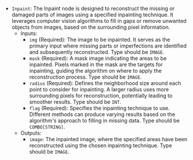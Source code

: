 - `Inpaint`: The Inpaint node is designed to reconstruct the missing or damaged parts of images using a specified inpainting technique. It leverages computer vision algorithms to fill in gaps or remove unwanted objects from images, based on the surrounding pixel information.
    - Inputs:
        - `img` (Required): The image to be inpainted. It serves as the primary input where missing parts or imperfections are identified and subsequently reconstructed. Type should be `IMAGE`.
        - `mask` (Required): A mask image indicating the areas to be inpainted. Pixels marked in the mask are the targets for inpainting, guiding the algorithm on where to apply the reconstruction process. Type should be `IMAGE`.
        - `radius` (Required): Defines the neighborhood size around each point to consider for inpainting. A larger radius uses more surrounding pixels for reconstruction, potentially leading to smoother results. Type should be `INT`.
        - `flag` (Required): Specifies the inpainting technique to use. Different methods can produce varying results based on the algorithm's approach to filling in missing data. Type should be `COMBO[STRING]`.
    - Outputs:
        - `image`: The inpainted image, where the specified areas have been reconstructed using the chosen inpainting technique. Type should be `IMAGE`.
